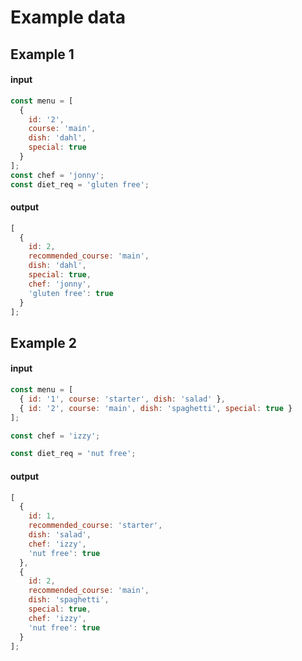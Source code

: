 # Example data

## Example 1

#### input

```js
const menu = [
  {
    id: '2',
    course: 'main',
    dish: 'dahl',
    special: true
  }
];
const chef = 'jonny';
const diet_req = 'gluten free';
```

#### output

```js
[
  {
    id: 2,
    recommended_course: 'main',
    dish: 'dahl',
    special: true,
    chef: 'jonny',
    'gluten free': true
  }
];
```

## Example 2

#### input

```js
const menu = [
  { id: '1', course: 'starter', dish: 'salad' },
  { id: '2', course: 'main', dish: 'spaghetti', special: true }
];

const chef = 'izzy';

const diet_req = 'nut free';
```

#### output

```js
[
  {
    id: 1,
    recommended_course: 'starter',
    dish: 'salad',
    chef: 'izzy',
    'nut free': true
  },
  {
    id: 2,
    recommended_course: 'main',
    dish: 'spaghetti',
    special: true,
    chef: 'izzy',
    'nut free': true
  }
];
```
